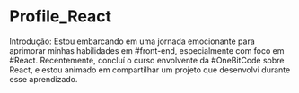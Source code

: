 # Profile_React
Introdução: Estou embarcando em uma jornada emocionante para aprimorar minhas habilidades em #front-end, especialmente com foco em #React. Recentemente, concluí o curso envolvente da #OneBitCode sobre React, e estou animado em compartilhar um projeto que desenvolvi durante esse aprendizado.
